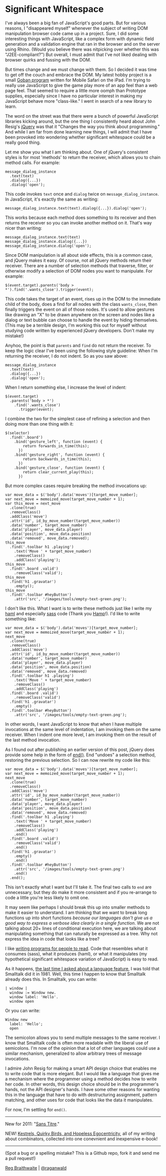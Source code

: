 Significant Whitespace
======================

I've always been a big fan of JavaScript's good parts. But for various reasons, I "disappeared myself" whenever the subject of writing DOM manipulation browser code came up in a project. Sure, I did some interesting things with JavaScript, like a complex form with dynamic field generation and a validation engine that ran in the browser and on the server using Rhino. (Would you believe there was nitpicking over whether this was "J2EE-compliant?") But overall, I must admit that I've not liked dealing with browser quirks and fussing with the DOM.

But times change and we must change with them. So I decided it was time to get off the couch and embrace the DOM. My latest hobby project is a small [Goban program](http://github.com/raganwald/wood_and_stones "Wood & Stones") written for Mobile Safari on the iPad. I'm trying to really use JavaScript to give the game play more of an app feel than a web page feel. That seemed to require a little more oomph than Prototype supplies, especially since I have no particular interest in making my JavaScript behave more "class-like." I went in search of a new library to learn.

The word on the street was that there were a bunch of powerful JavaScript libraries kicking around, but the one thing I consistently heard about John Resig's [jQuery](http://jquery.com/ "jQuery: The Write Less, Do More, JavaScript Library") was that it "Changes the way you think about programming." And while I am far from done learning new things, I will admit that I have been provoked into wondering whether significant whitespace could be a really good thing.

Let me show you what I am thinking about. One of jQuery's consistent styles is for most 'methods' to return the receiver, which allows you to chain method calls. For example:

    message_dialog_instance
      .text(text)
      .dialog({...})
      .dialog('open');

This code invokes `text` once and `dialog` twice on `message_dialog_instance`. In JavaScript, it's exactly the same as writing:

    message_dialog_instance.text(text).dialog({...}).dialog('open');
    
This works because each method does something to its receiver and then returns the receiver so you can invoke another method on it. That's way nicer than writing:

    message_dialog_instance.text(text)
    message_dialog_instance.dialog({...})
    message_dialog_instance.dialog('open');
    
Since DOM manipulation is all about side effects, this is a common case, and jQuery makes it easy. Of course, not all jQuery methods return their receiver. There are a number of selection methods that traverse, filter, or otherwise modify a selection of DOM nodes you want to manipulate. For example:

    $(event.target).parents('body > *').find('.wants_close').trigger(event);
          
This code takes the target of an event, rises up in the DOM to the immediate child of the body, does a find for all nodes with the class `wants_close`, then finally triggers the event on all of those nodes. It's used to allow gestures like drawing an "X" to be drawn anywhere on the screen and nodes like a dialog or text bubble can choose to handle the event by hiding themselves. (This may be a terrible design, I'm working this out for myself without studying code written by experienced jQuery developers. Don't make my mistake!)

Anyhoo, the point is that `parents` and `find` do not return the receiver. To keep the logic clear I've been using the following style guideline: When I'm returning the receiver, I do not indent. So as you saw above:

    message_dialog_instance
      .text(text)
      .dialog({...})
      .dialog('open');
      
When I return something else, I increase the level of indent:

    $(event.target)
      .parents('body > *')
        .find('.wants_close')
          .trigger(event);
          
I combine the two for the simplest case of refining a selection and then doing more than one thing with it:

    $(selector)
      .find('.board')
        .bind('gesture_left', function (event) {
            return forwards_in_time(this);
          })
        .bind('gesture_right', function (event) {
            return backwards_in_time(this);
          })
        .bind('gesture_close', function (event) {
            return clear_current_play(this);
          })

But more complex cases require breaking the method invocations up:

    var move_data = $('body').data('moves')[target_move_number];
    var next_move = memoized_move(target_move_number + 1);
    var this_move = next_move
      .clone(true)
      .removeClass()
      .addClass('move')
      .attr('id', id_by_move_number(target_move_number))
      .data('number', target_move_number)
      .data('player', move_data.player)
      .data('position', move_data.position)
      .data('removed', move_data.removed);
    this_move
      .find('.toolbar h1 .playing')
        .text('Move ' + target_move_number)
        .removeClass()
        .addClass('playing');
    this_move
      .find('.board .valid')
        .removeClass('valid');
    this_move
      .find('h1 .gravatar')
        .empty();
    this_move
      .find('.toolbar #heyButton')
        .attr('src', '/images/tools/empty-text-green.png');

I don't like this. What I want is to write these methods just like I write my [haml](http://haml-lang.com/) and especially [sass](http://sass-lang.com/ "Sass - Syntactically Awesome Stylesheets") code (Thank you [Hamp](http://hamptoncatlin.com/ "Hampton Catlin | Ruby, Haml, Wikipedia, iPhone Development")!). I'd like to write something like:

    var move_data = $('body').data('moves')[target_move_number];
    var next_move = memoized_move(target_move_number + 1);
    next_move
      .clone(true)
      .removeClass()
      .addClass('move')
      .attr('id', id_by_move_number(target_move_number))
      .data('number', target_move_number)
      .data('player', move_data.player)
      .data('position', move_data.position)
      .data('removed', move_data.removed)
      .find('.toolbar h1 .playing')
        .text('Move ' + target_move_number)
        .removeClass()
        .addClass('playing')
      .find('.board .valid')
        .removeClass('valid')
      .find('h1 .gravatar')
        .empty()
      .find('.toolbar #heyButton')
        .attr('src', '/images/tools/empty-text-green.png');

In other words, I want JavaScript to know that when I have multiple invocations at the same level of indentation, I am invoking them on the same receiver. When I indent one more level, I am invoking them on the result of the last method invocation.

As I found out after publishing an earlier version of this post, jQuery does provide some help in the form of [end()](http://api.jquery.com/end). End "undoes" a selection method, restoring the previous selection. So I can now rewrite my code like this:

    var move_data = $('body').data('moves')[target_move_number];
    var next_move = memoized_move(target_move_number + 1);
    next_move
      .clone(true)
      .removeClass()
      .addClass('move')
      .attr('id', id_by_move_number(target_move_number))
      .data('number', target_move_number)
      .data('player', move_data.player)
      .data('position', move_data.position)
      .data('removed', move_data.removed)
      .find('.toolbar h1 .playing')
        .text('Move ' + target_move_number)
        .removeClass()
        .addClass('playing')
        .end()
      .find('.board .valid')
        .removeClass('valid')
        .end()
      .find('h1 .gravatar')
        .empty()
        .end()
      .find('.toolbar #heyButton')
        .attr('src', '/images/tools/empty-text-green.png')
        .end()
      .end();

This isn't exactly what I want but I'll take it. The final two calls to `end` are unnecessary, but they do make it more consistent and if you re-arrange to code a little you're less likely to omit one.

It may seem like perhaps I should break this up into smaller methods to make it easier to understand. I am thinking that we want to break long functions up into short functions *because our languages don't give us a good way to express a verbose idea clearly in a single function*. We are not talking about 20+ lines of conditional execution here, we are talking about manipulating something that can naturally be expressed as a tree. Why not express the idea in code that looks like a tree?

I like [writing programs for people to read](http://weblog.raganwald.com/2007/04/writing-programs-for-people-to-read.html). Code that resembles what it consumes (sass), what it produces (haml), or what it manipulates (my hypothetical significant whitespace variation of JavaScript) is easy to read.

As it happens, [the last time I asked about a language feature](http://github.com/raganwald/homoiconic/blob/master/2010/01/beautiful_failure.markdown "Beautiful Failure"), I was told that Smalltalk did it in 1981. Well, this time I happen to know that Smalltalk already does this. In Smalltalk, you can write:

    | window |
      window := Window new.
      window label: 'Hello'.
      window open

Or you can write:

    Window new
      label: 'Hello';
      open
      
The semicolon allows you to send multiple messages to the same receiver. I know that Smalltalk code is often more readable with the liberal use of semicolons. I'm now of the opinion that a lot of other languages could use a similar mechanism, generalized to allow arbitrary trees of message invocations.

I admire John Resig for making a smart API design choice that enables me to write code that is more elegant. But I would like a language that gives me a mechanism where the programmer using a method decides how to write her code. In other words, this design choice should be in the programmer's hands, not the API designer's hands. I have some other reasons for wanting this in the language that have to do with destructuring assignment, pattern matching, and other uses for code that looks like the data it manipulates.

For now, I'm settling for `end()`.

----

New for 2011: "[Sans Titre](https://github.com/raganwald/homoiconic/blob/master/2011/11/sans-titre.md#readme)."
  
NEW! [Kestrels, Quirky Birds, and Hopeless Egocentricity](http://leanpub.com/combinators), all of my writing about combinators, collected into one conevnient and inexpensive e-book!

---

(Spot a bug or a spelling mistake? This is a Github repo, fork it and send me a pull request!)

[Reg Braithwaite](http://braythwayt.com) | [@raganwald](http://twitter.com/raganwald)